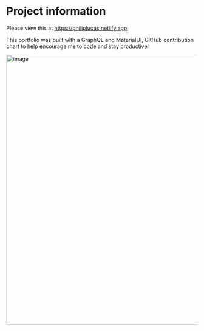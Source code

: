 # Project information 

Please view this at https://philiplucas.netlify.app

This portfolio was built with a GraphQL and MaterialUI, GitHub contribution chart to help encourage me to code and stay productive!

<img width="710" alt="image" src="https://github.com/stuckinsnow/personal-portfolio/assets/126236947/28a061f5-cf7d-4a66-a280-13f12d921719">
